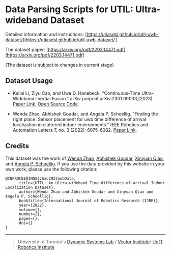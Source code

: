 # Data Parsing Scripts for UTIL: Ultra-wideband Dataset
Detailed information and instructions: [https://utiasdsl.github.io/util-uwb-dataset/](https://utiasdsl.github.io/util-uwb-dataset/.)

The dataset paper:  [https://arxiv.org/pdf/2203.14471.pdf](https://arxiv.org/pdf/2203.14471.pdf)

(The dataset is subject to changes in current stage)

## Dataset Usage
* Kailai Li, Ziyu Cao, and Uwe D. Hanebeck. "Continuous-Time Ultra-Wideband-Inertial Fusion." arXiv preprint arXiv:2301.09033,(2023). [Paper Link](https://arxiv.org/pdf/2301.09033.pdf), [Open Source Code](https://github.com/KIT-ISAS/SFUISE). 

* Wenda Zhao, Abhishek Goudar, and Angela P. Schoellig. "Finding the right place: Sensor placement for uwb time difference of arrival localization in cluttered indoor environments." IEEE Robotics and Automation Letters 7, no. 3 (2022): 6075-6082. [Paper Link](https://ieeexplore.ieee.org/document/9750886).

## Credits
This dataset was the work of [Wenda Zhao](https://williamwenda.github.io/), [Abhishek Goudar](https://www.linkedin.com/in/abhishek-goudar-47b46090/), [Xinyuan Qiao](https://www.linkedin.com/in/xinyuan-sam-qiao-8b15ba17a/), and [Angela P. Schoellig](https://www.dynsyslab.org/prof-angela-schoellig/). If you use the data provided by this website in your own work, please use the following citation:
```
@INPROCEEDINGS{zhao2022uwbData,
      title={UTIL: An Ultra-wideband Time-difference-of-arrival Indoor Localization Dataset}, 
      author={Wenda Zhao and Abhishek Goudar and Xinyuan Qiao and Angela P. Schoellig},
      booktitle={International Journal of Robotics Research (IJRR)},
      year={2022},
      volume={},
      number={},
      pages={},
      doi={}
}
```
-----
> University of Toronto's [Dynamic Systems Lab](https://github.com/utiasDSL) / [Vector Institute](https://github.com/VectorInstitute)/ [UofT Robotics Institute](https://robotics.utoronto.ca/)
